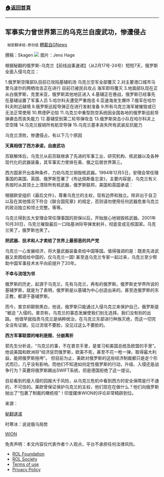 ###  [:house:返回首頁](https://github.com/ourhimalayas/txt)
---


## 军事实力曾世界第三的乌克兰自废武功，惨遭侵占
` 秘密翻译组-原创组` [轉載自GNews](https://gnews.org/zh-hans/2060509/)

撰稿：Skagen
![](https://assets.gnews.org/wp-content/uploads/2022/02/24016715-satireons.jpg)
图片：Jens Hage

根据秘翻的俄罗斯-乌克兰【前线战事速递】（从2月17号-24号）短短7天，俄罗斯全面入侵乌克兰：

1.俄罗斯空降部队目前已攻陷基辅机场 乌克兰空军全部覆灭
2.对主要港口城市马里乌波尔的两栖攻击正在进行 目前已被民兵攻占 海军即将覆灭
3.地面部队现在正从白俄罗斯，克里米亚，俄罗斯其他地区进入
4.基辅正在巷战，俄罗斯已经事先在基辅设置了军事人员
5.哈尔科夫遭受严重炮击
6.亚速海发生爆炸
7.俄军在哈尔科夫附近越境
8.俄罗斯远程导弹正在进行发射准备
9.所有乌克兰海军被摧毁或已无法正常使用
10.熬德萨沦陷
11.乌克兰中重型防空系统因全国各地的俄罗斯巡航导弹袭击而丧失能力
12.基辅受到第二轮导弹攻击
13.俄罗斯突击小队在哈尔科夫上空空降
14.乌克兰报销所有航空导弹
15.乌克兰基本丧失所有武装反抗能力

乌克兰溃败，惨遭侵占，有以下几个原因

**天真相信了西方承诺，自废武功**

苏联解体后，乌克兰从前苏联继承了先进的军事工业、研究机构、核武器以及各种现代化的武器装备，其军事实力曾排在美、俄之后居世界第三。

西方国家开出各种条件，力劝乌克兰销毁核武器。1994年12月5日，安理会常任理事国的美国、英国、俄罗斯签署了《布达佩斯备忘录》，主要内容是，乌克兰有义务按时从其领土上清除所有核武器，俄罗斯联邦，美国和英国承诺：

根据欧安组织《最后文件》，尊重乌克兰的主权，现有边界和独立。除非出于自卫以及在其他情况下符合《联合国宪章》的规定，否则请勿使用任何武器危害乌克兰的政治独立和领土完整。等等。

乌克兰得到五大安理会常任理事国的担保以后，开始放心地销毁核武器。2001年10月30日，乌克兰摧毁最后一口陆基洲际导弹发射井，彻底变成无核国家。乌克兰笑了，俄罗斯也笑了。

**把武器、技术和人才卖给了世界上最邪恶的共产党**

乌克兰一心发展经济，将大量武器装备卖给中国等国。值得强调的是：既卖先进武器又卖图纸给中国的，仅乌克兰一国! 甚至连乌克兰专家一起过来，乌克兰至少帮助中国军事技术水平向前提升了20年。

**不幸与流氓为邻**

俄罗斯的历史，起源于乌克兰，先有乌克兰，再有的俄罗斯。俄罗斯史学界所说的基辅罗斯，就是为了表明，俄罗斯是以基辅为中心创造出来的。甚至连俄罗斯的东正教，都源于基辅罗斯。

而今，普京却颠倒黑白，他说，俄罗斯只能通过入侵乌克兰来保护自己，俄罗斯是 “被迫 “入侵的。普京称，乌克兰的事态发展使我们别无选择。我们没有别的出路。 他很早就指责乌克兰是纳粹统治，在乌克兰东部进行种族灭绝，而这一切完全没有证据。见过流氓不要脸，没见过这么不要脸的。

**西方军事联盟的唯利是图**，**分崩离析**

郭先生分析说，“乌克兰的事，不在普京手里，是普习和美国总统及欧盟的手里”。他说美国和欧洲将“经济惩罚俄罗斯，欧美不死，甚至不花一枪一弹，取得最大利益，能把俄罗斯拖垮”。 但目前为止，美欧对俄罗斯的这些经济制裁都只是走个形式而已，几乎没有影响。而他们不知道如何定性俄罗斯的行动，升级、入侵还是战争行为？英要将俄罗斯踢出SWIFT系统，但是德国拒绝了这一提议。

目前看到的是入侵的回报大于风险，从乌克兰危机中看到西方的安全保障是行不通的，不可信的。美欧曾保证保护乌克兰的主权，他们现在在做什么？他们向俄罗斯抛出了“包裹了制裁的橄榄枝”！印度媒体WION的评论非常精辟到位。

来源：

[秘翻速递](https://gnews.org/zh-hans/2056878/)

时寒冰：说说俄乌局势

[WION](https://gettr.com/post/pwkf3ba7d4)





 

免责声明：本文内容仅代表作者个人观点，平台不承担任何法律风险。

- [ROL Foundation](https://rolfoundation.org/)
- [ROL Society](https://rolsociety.org/)
- [Terms of use](https://gnews.org/terms-of-use-3/)
- [Privacy Policy](https://gnews.org/privacy-policy/)
